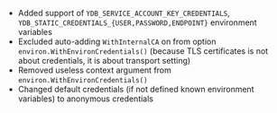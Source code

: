 * Added support of `YDB_SERVICE_ACCOUNT_KEY_CREDENTIALS`, `YDB_STATIC_CREDENTIALS_{USER,PASSWORD,ENDPOINT}` environment variables
* Excluded auto-adding `WithInternalCA` on from option `environ.WithEnvironCredentials()` (because TLS certificates is not about credentials, it is about transport setting)
* Removed useless context argument from `environ.WithEnvironCredentials()`
* Changed default credentials (if not defined known environment variables) to anonymous credentials
